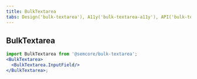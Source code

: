 ```yaml
---
title: BulkTextarea
tabs: Design('bulk-textarea'), A11y('bulk-textarea-a11y'), API('bulk-textarea-api'), Example('bulk-textarea-code'), Changelog('bulk-textarea-changelog')
---
```


## BulkTextarea

```jsx
import BulkTextarea from '@semcore/bulk-textarea';
<BulkTextarea>
  <BulkTextarea.InputField/>
</BulkTextarea>;
```

<TypesView type="InputFieldProps" :types={...types} />

<TypesView type="BulkTextareaProps" :types={...types} />

<script setup>import { data as types } from '@types.data.ts';</script>
